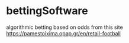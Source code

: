 # bettingSoftware
algorithmic betting based on odds from this site
https://pamestoixima.opap.gr/en/retail-football
